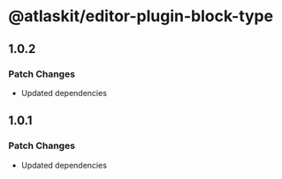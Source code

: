 # @atlaskit/editor-plugin-block-type

## 1.0.2

### Patch Changes

- Updated dependencies

## 1.0.1

### Patch Changes

- Updated dependencies
